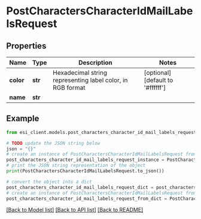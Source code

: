 # PostCharactersCharacterIdMailLabelsRequest


## Properties

Name | Type | Description | Notes
------------ | ------------- | ------------- | -------------
**color** | **str** | Hexadecimal string representing label color, in RGB format | [optional] [default to '#ffffff']
**name** | **str** |  | 

## Example

```python
from esi_client.models.post_characters_character_id_mail_labels_request import PostCharactersCharacterIdMailLabelsRequest

# TODO update the JSON string below
json = "{}"
# create an instance of PostCharactersCharacterIdMailLabelsRequest from a JSON string
post_characters_character_id_mail_labels_request_instance = PostCharactersCharacterIdMailLabelsRequest.from_json(json)
# print the JSON string representation of the object
print(PostCharactersCharacterIdMailLabelsRequest.to_json())

# convert the object into a dict
post_characters_character_id_mail_labels_request_dict = post_characters_character_id_mail_labels_request_instance.to_dict()
# create an instance of PostCharactersCharacterIdMailLabelsRequest from a dict
post_characters_character_id_mail_labels_request_from_dict = PostCharactersCharacterIdMailLabelsRequest.from_dict(post_characters_character_id_mail_labels_request_dict)
```
[[Back to Model list]](../README.md#documentation-for-models) [[Back to API list]](../README.md#documentation-for-api-endpoints) [[Back to README]](../README.md)



